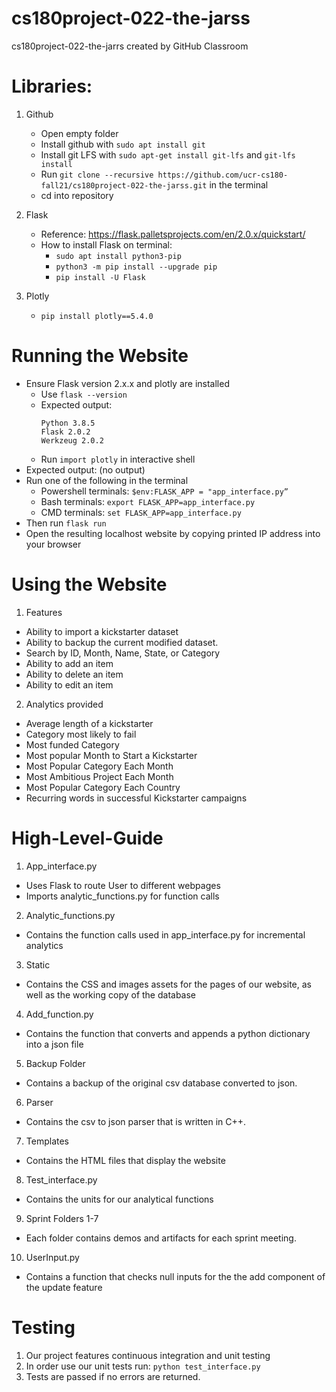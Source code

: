 # cs180project-022-the-jarss
cs180project-022-the-jarrs created by GitHub Classroom

# Libraries:
1. Github
    - Open empty folder
    - Install github with `sudo apt install git`
    - Install git LFS with `sudo apt-get install git-lfs` and `git-lfs install`
    - Run `git clone --recursive https://github.com/ucr-cs180-fall21/cs180project-022-the-jarss.git` in the terminal
    - cd into repository

2. Flask
    - Reference: https://flask.palletsprojects.com/en/2.0.x/quickstart/
    - How to install Flask on terminal:
        - `sudo apt install python3-pip`
        - `python3 -m pip install --upgrade pip`
        - `pip install -U Flask`

3. Plotly
    - `pip install plotly==5.4.0`


# Running the Website
  - Ensure Flask version 2.x.x and plotly are installed
    - Use `flask --version` 
    - Expected output:
        ```
        Python 3.8.5
        Flask 2.0.2
        Werkzeug 2.0.2
        ```
    - Run `import plotly` in interactive shell
  - Expected output: (no output)
  - Run one of the following in the terminal
    - Powershell terminals: `$env:FLASK_APP = "app_interface.py”`
    - Bash terminals: `export FLASK_APP=app_interface.py`
    - CMD terminals: `set FLASK_APP=app_interface.py`
  - Then run `flask run`
  - Open the resulting localhost website by copying printed IP address into your browser

# Using the Website
1. Features
  - Ability to import a kickstarter dataset
  - Ability to backup the current modified dataset. 
  - Search by ID, Month, Name, State, or Category 
  - Ability to add an item 
  - Ability to delete an item
  - Ability to edit an item 

2. Analytics provided
  - Average length of a kickstarter
  - Category most likely to fail
  - Most funded Category
  - Most popular Month to Start a Kickstarter
  - Most Popular Category Each Month
  - Most Ambitious Project Each Month
  - Most Popular Category Each Country
  - Recurring words in successful Kickstarter campaigns

# High-Level-Guide
1. App_interface.py
  - Uses Flask to route User to different webpages
  - Imports analytic_functions.py for function calls


2. Analytic_functions.py
  - Contains the function calls used in app_interface.py for incremental analytics
3. Static
  - Contains the CSS and images assets for the pages of our website, as well as the working copy of the database
4. Add_function.py 
  - Contains the function that converts and appends a python dictionary into a json file
5. Backup Folder
  - Contains a backup of the original csv database converted to json.
6. Parser
  - Contains the csv to json parser that is written in C++.
7. Templates
  - Contains the HTML files that display the website
8. Test_interface.py
  - Contains the units for our analytical functions 
9. Sprint Folders 1-7
  - Each folder contains demos and artifacts for each sprint meeting.
10. UserInput.py
  - Contains a function that checks null inputs for the the add component of the update feature

# Testing
 1. Our project features continuous integration and unit testing
 2. In order use our unit tests run: `python test_interface.py`
 3. Tests are passed if no errors are returned.

